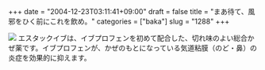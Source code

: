 +++
date = "2004-12-23T03:11:41+09:00"
draft = false
title = "まあ待て、風邪をひく前にこれを飲め。"
categories = ["baka"]
slug = "1288"
+++

<img src="http://www.ssp.co.jp/products/apf/c2/ste-t/prod.jpg">
エスタックイブは、イブプロフェンを初めて配合した、切れ味のよい総合かぜ薬です。イブプロフェンが、かぜのもとになっている気道粘膜（のど・鼻）の炎症を効果的に抑えます。
